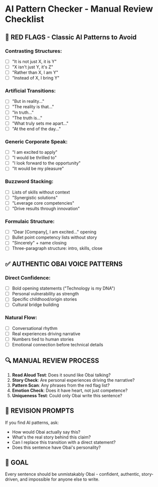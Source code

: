 # AI Pattern Checker - Manual Review Checklist

## 🚨 RED FLAGS - Classic AI Patterns to Avoid

### Contrasting Structures:
- [ ] "It is not just X, it is Y"  
- [ ] "X isn't just Y, it's Z"
- [ ] "Rather than X, I am Y"
- [ ] "Instead of X, I bring Y"

### Artificial Transitions:
- [ ] "But in reality..."
- [ ] "The reality is that..."
- [ ] "In truth..."
- [ ] "The truth is..."
- [ ] "What truly sets me apart..."
- [ ] "At the end of the day..."

### Generic Corporate Speak:
- [ ] "I am excited to apply"
- [ ] "I would be thrilled to"
- [ ] "I look forward to the opportunity"
- [ ] "It would be my pleasure"

### Buzzword Stacking:
- [ ] Lists of skills without context
- [ ] "Synergistic solutions"
- [ ] "Leverage core competencies"
- [ ] "Drive results through innovation"

### Formulaic Structure:
- [ ] "Dear [Company], I am excited..." opening
- [ ] Bullet point competency lists without story
- [ ] "Sincerely" + name closing
- [ ] Three-paragraph structure: intro, skills, close

## ✅ AUTHENTIC OBAI VOICE PATTERNS

### Direct Confidence:
- [ ] Bold opening statements ("Technology is my DNA")
- [ ] Personal vulnerability as strength
- [ ] Specific childhood/origin stories
- [ ] Cultural bridge building

### Natural Flow:
- [ ] Conversational rhythm
- [ ] Real experiences driving narrative
- [ ] Numbers tied to human stories
- [ ] Emotional connection before technical details

## 🔍 MANUAL REVIEW PROCESS

1. **Read Aloud Test**: Does it sound like Obai talking?
2. **Story Check**: Are personal experiences driving the narrative?
3. **Pattern Scan**: Any phrases from the red flag list?
4. **Emotion Check**: Does it have heart, not just competence?
5. **Uniqueness Test**: Could only Obai write this sentence?

## 📝 REVISION PROMPTS

If you find AI patterns, ask:
- How would Obai actually say this?
- What's the real story behind this claim?
- Can I replace this transition with a direct statement?
- Does this sentence have Obai's personality?

## 🎯 GOAL
Every sentence should be unmistakably Obai - confident, authentic, story-driven, and impossible for anyone else to write.